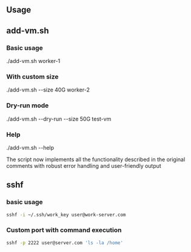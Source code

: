 ## Usage

## add-vm.sh

### Basic usage

./add-vm.sh worker-1

### With custom size

./add-vm.sh --size 40G worker-2

### Dry-run mode

./add-vm.sh --dry-run --size 50G test-vm

### Help

./add-vm.sh --help

The script now implements all the functionality described in the original comments with robust error
handling and user-friendly output

## sshf

### basic usage

```bash
sshf -i ~/.ssh/work_key user@work-server.com

```

### Custom port with command execution

```bash
sshf -p 2222 user@server.com 'ls -la /home'

```
